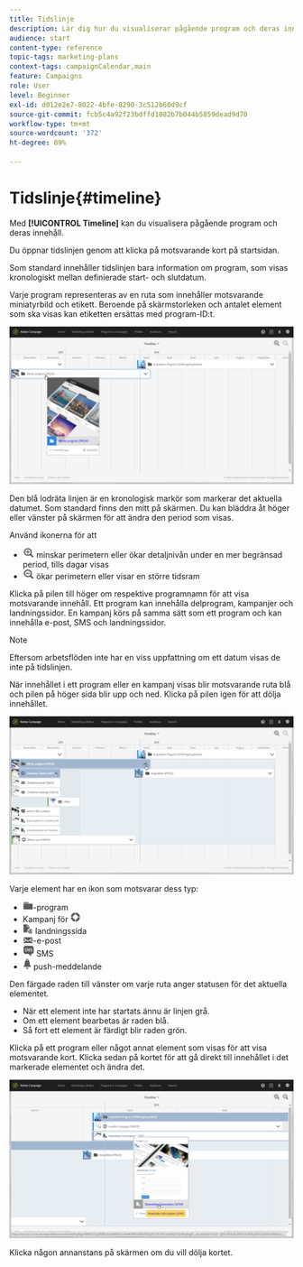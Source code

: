```yaml
---
title: Tidslinje
description: Lär dig hur du visualiserar pågående program och deras innehåll med gränssnittet Adobe Campaign Standard.
audience: start
content-type: reference
topic-tags: marketing-plans
context-tags: campaignCalendar,main
feature: Campaigns
role: User
level: Beginner
exl-id: d012e2e7-8022-4bfe-8290-3c512b60d9cf
source-git-commit: fcb5c4a92f23bdffd1082b7b044b5859dead9d70
workflow-type: tm+mt
source-wordcount: '372'
ht-degree: 89%

---
```


# Tidslinje{#timeline}

Med **[!UICONTROL Timeline]** kan du visualisera pågående program och deras innehåll.

Du öppnar tidslinjen genom att klicka på motsvarande kort på startsidan.

Som standard innehåller tidslinjen bara information om program, som visas kronologiskt mellan definierade start- och slutdatum.

Varje program representeras av en ruta som innehåller motsvarande miniatyrbild och etikett. Beroende på skärmstorleken och antalet element som ska visas kan etiketten ersättas med program-ID:t.

![](assets/timeline_1.png)

Den blå lodräta linjen är en kronologisk markör som markerar det aktuella datumet. Som standard finns den mitt på skärmen. Du kan bläddra åt höger eller vänster på skärmen för att ändra den period som visas.

Använd ikonerna för att

* ![](assets/timeline_zoom_in.png) minskar perimetern eller ökar detaljnivån under en mer begränsad period, tills dagar visas
* ![](assets/timeline_zoom_out.png) ökar perimetern eller visar en större tidsram

Klicka på pilen till höger om respektive programnamn för att visa motsvarande innehåll. Ett program kan innehålla delprogram, kampanjer och landningssidor. En kampanj körs på samma sätt som ett program och kan innehålla e-post, SMS och landningssidor.

>[!NOTE]
>
>Eftersom arbetsflöden inte har en viss uppfattning om ett datum visas de inte på tidslinjen.

När innehållet i ett program eller en kampanj visas blir motsvarande ruta blå och pilen på höger sida blir upp och ned. Klicka på pilen igen för att dölja innehållet.

![](assets/timeline_2.png)

Varje element har en ikon som motsvarar dess typ:

* ![](assets/timeline_program_icon.png)-program
* Kampanj för ![](assets/timeline_campaign_icon.png)
* ![](assets/timeline_lp_icon.png) landningssida
* ![](assets/timeline_email_icon.png)-e-post
* ![](assets/timeline_sms_icon.png) SMS
* ![](assets/timeline_push_icon.png) push-meddelande

Den färgade raden till vänster om varje ruta anger statusen för det aktuella elementet.

* När ett element inte har startats ännu är linjen grå.
* Om ett element bearbetas är raden blå.
* Så fort ett element är färdigt blir raden grön.

Klicka på ett program eller något annat element som visas för att visa motsvarande kort. Klicka sedan på kortet för att gå direkt till innehållet i det markerade elementet och ändra det.

![](assets/timeline_3.png)

Klicka någon annanstans på skärmen om du vill dölja kortet.
